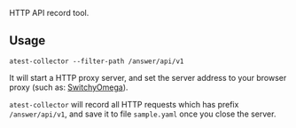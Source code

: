 HTTP API record tool.

## Usage

```shell
atest-collector --filter-path /answer/api/v1
```

It will start a HTTP proxy server, and set the server address to your browser proxy (such as: [SwitchyOmega](https://github.com/FelisCatus/SwitchyOmega)).

`atest-collector` will record all HTTP requests which has prefix `/answer/api/v1`, and 
save it to file `sample.yaml` once you close the server.
